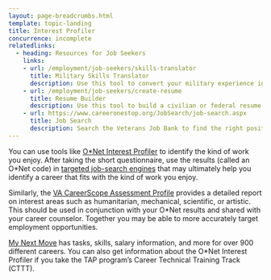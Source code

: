 ```yaml
---
layout: page-breadcrumbs.html
template: topic-landing
title: Interest Profiler
concurrence: incomplete
relatedlinks:
  - heading: Resources for Job Seekers
    links:
    - url: /employment/job-seekers/skills-translator
      title: Military Skills Translator
      description: Use this tool to convert your military experience into civilian language that hiring managers can easily understand.
    - url: /employment/job-seekers/create-resume
      title: Resume Builder
      description: Use this tool to build a civilian or federal resume.
    - url: https://www.careeronestop.org/JobSearch/job-search.aspx
      title: Job Search
      description: Search the Veterans Job Bank to find the right position for you.
---
```


<div class="va-introtext">

You can use tools like [O&#42;Net Interest Profiler](http://www.mynextmove.org/explore/ip) to identify the kind of work you enjoy. After taking the short questionnaire, use the results (called an O&#42;Net code) in [targeted job-search engines](https://www.usa.gov/job-search) that may ultimately help you identify a career that fits with the kind of work you enjoy.

</div>

Similarly, the [VA CareerScope Assessment Profile](https://va.careerscope.net/gibill) provides a detailed report on interest areas such as humanitarian, mechanical, scientific, or artistic. This should be used in conjunction with your O&#42;Net results and shared with your career counselor. Together you may be able to more accurately target employment opportunities.

[My Next Move]( https://www.mynextmove.org/) has tasks, skills, salary information, and more for over 900 different careers. You can also get information about the O*Net Interest Profiler if you take the TAP program’s Career Technical Training Track (CTTT).
